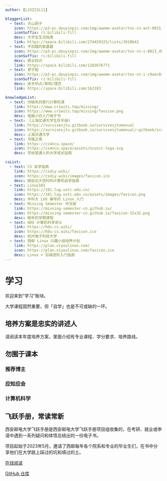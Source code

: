 ```yaml
---
author: [L33Z22L11]

bloggerList:
  - text: 方山厨子
    icon: https://p3-pc.douyinpic.com/img/aweme-avatar/tos-cn-avt-0015_6efed3b3259f7206e34ba9ea3a0f44e3~c5_300x300.jpeg
    iconSuffix: ri:bilibili-fill
    desc: 大学生生活指南
    link: https://space.bilibili.com/274459325/lists/3910642
  - text: 不加醋的氨基酸
    icon: https://p3-pc.douyinpic.com/img/aweme-avatar/tos-cn-i-0813_d09edbe5574a4090827916d8c8125f0a~c5_300x300.jpeg
    iconSuffix: ri:bilibili-fill
    desc: 择业知识
    link: https://space.bilibili.com/1283676771
  - text: 原子能
    icon: https://p3-pc.douyinpic.com/img/aweme-avatar/tos-cn-i-c9aec8xkvj_b78d3fb044be4369af94c2290528c7df~c5_300x300.jpeg
    iconSuffix: ri:bilibili-fill
    desc: 技术热点/架构/理念
    link: https://space.bilibili.com/162183

knowledgeList:
  - text: 你缺失的那门计算机课
    link: https://www.criwits.top/missing/
    icon: https://www.criwits.top/missing/favicon.png
    desc: 电脑小白入门电子书
  - text: 《上海交通大学生存手册》
    link: https://survivesjtu.gitbook.io/survivesjtumanual
    icon: https://survivesjtu.gitbook.io/survivesjtumanual/~gitbook/icon
    desc: 上海交通大学
  - text: 寻路之南
    link: https://cs4ncu.space/
    icon: https://cs4ncu.space/assets/ncuscc-logo.svg
    desc: 写给普通人的大学成长指南

csList:
  - text: CS 自学指南
    link: https://csdiy.wiki/
    icon: https://csdiy.wiki/images/favicon.ico
    desc: 献给北大信科的计算机自学指南
  - text: Linux101
    link: https://101.lug.ustc.edu.cn/
    icon: https://101.lug.ustc.edu.cn/assets/images/favicon.png
    desc: 中科大 LUG 编写的 Linux 入门
  - text: Missing Semester 中文版
    link: https://missing-semester-cn.github.io/
    icon: https://missing-semester-cn.github.io/favicon-32x32.png
    desc: 缺失的学期课程
  - text: HDU 计算机科学讲义
    link: https://hdu-cs.wiki/
    icon: https://hdu-cs.wiki/favicon.ico
    desc: 杭州电子科技大学
  - text: 西邮 Linux 兴趣小组培养计划
    link: https://plan.xiyoulinux.com/
    icon: https://plan.xiyoulinux.com/favicon.ico
    desc: Linux + 后端进阶入门指南
---
```


<script setup lang="ts">
import LinkList from "/.vitepress/components/unique/LinkList.vue";
</script>

# 学习

欢迎来到“学习”板块。

大学课程固然重要，但「自学」也是不可或缺的一环。

## 培养方案是忠实的讲述人

请阅读本年度培养方案，里面介绍有专业课程、学分要求、培养路线。

## 勿囿于课本

### 推荐博主

<LinkList :links="$frontmatter.bloggerList" />

### 应知应会

<LinkList :links="$frontmatter.knowledgeList" width="12em" />

### 计算机科学

<LinkList :links="$frontmatter.csList" width="12em" />

## 飞跃手册，常读常新

西安邮电大学飞跃手册是西安邮电大学飞跃手册项目组收集的，在考研、就业或申请中遇到一系列疑问和体悟总结出的一份电子书。

项目起始于2023年5月，邀请了西邮每年各个院系和专业的毕业生们，在书中分享他们在大学路上踩过的坑和填过的土。

[在线阅读](https://xuptflying.github.io/xupt-flying.github.io/#/)

[GitHub 仓库](https://github.com/xuptflying/xupt-flying.github.io)
